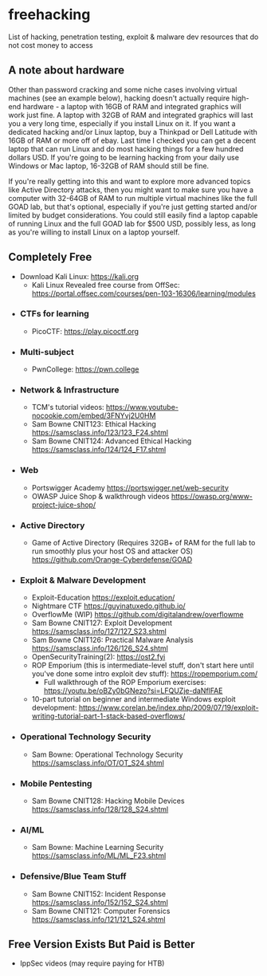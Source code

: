 # freehacking
List of hacking, penetration testing, exploit &amp; malware dev resources that do not cost money to access

## A note about hardware

Other than password cracking and some niche cases involving virtual machines (see an example below), hacking doesn't actually require high-end hardware - a laptop with 16GB of RAM and integrated graphics will work just fine. A laptop with 32GB of RAM and integrated graphics will last you a very long time, especially if you install Linux on it. If you want a dedicated hacking and/or Linux laptop, buy a Thinkpad or Dell Latitude with 16GB of RAM or more off of ebay. Last time I checked you can get a decent laptop that can run Linux and do most hacking things for a few hundred dollars USD. If you're going to be learning hacking from your daily use Windows or Mac laptop, 16-32GB of RAM should still be fine. 

If you're really getting into this and want to explore more advanced topics like Active Directory attacks, then you might want to make sure you have a computer with 32-64GB of RAM to run multiple virtual machines like the full GOAD lab, but that's optional, especially if you're just getting started and/or limited by budget considerations. You could still easily find a laptop capable of running Linux and the full GOAD lab for $500 USD, possibly less, as long as you're willing to install Linux on a laptop yourself. 

## Completely Free

- Download Kali Linux: https://kali.org
	- Kali Linux Revealed free course from OffSec: https://portal.offsec.com/courses/pen-103-16306/learning/modules
- ### CTFs for learning
	- PicoCTF:  https://play.picoctf.org
- ### Multi-subject
  	- PwnCollege: https://pwn.college
- ### Network & Infrastructure
	- TCM's tutorial videos: https://www.youtube-nocookie.com/embed/3FNYvj2U0HM
	- Sam Bowne CNIT123: Ethical Hacking https://samsclass.info/123/123_F24.shtml
	- Sam Bowne CNIT124: Advanced Ethical Hacking https://samsclass.info/124/124_F17.shtml
- ### Web
	- Portswigger Academy https://portswigger.net/web-security
	- OWASP Juice Shop & walkthrough videos https://owasp.org/www-project-juice-shop/
- ### Active Directory
	- Game of Active Directory (Requires 32GB+ of RAM for the full lab to run smoothly plus your host OS and attacker OS) https://github.com/Orange-Cyberdefense/GOAD
- ### Exploit & Malware Development
	- Exploit-Education https://exploit.education/
	- Nightmare CTF https://guyinatuxedo.github.io/
 	- OverflowMe (WIP) https://github.com/digitalandrew/overflowme
	- Sam Bowne CNIT127: Exploit Development https://samsclass.info/127/127_S23.shtml
	- Sam Bowne CNIT126: Practical Malware Analysis https://samsclass.info/126/126_S24.shtml
 	- OpenSecurityTraining(2): https://ost2.fyi
  	- ROP Emporium (this is intermediate-level stuff, don't start here until you've done some intro exploit dev stuff): https://ropemporium.com/
  		- Full walkthrough of the ROP Emporium exercises: https://youtu.be/oBZy0bGNezo?si=LFQUZje-daNflFAE
  	- 10-part tutorial on beginner and intermediate Windows exploit development: https://www.corelan.be/index.php/2009/07/19/exploit-writing-tutorial-part-1-stack-based-overflows/
- ### Operational Technology Security
	- Sam Bowne: Operational Technology Security https://samsclass.info/OT/OT_S24.shtml
- ### Mobile Pentesting
	- Sam Bowne CNIT128: Hacking Mobile Devices https://samsclass.info/128/128_S24.shtml
- ### AI/ML
	- Sam Bowne: Machine Learning Security https://samsclass.info/ML/ML_F23.shtml
- ### Defensive/Blue Team Stuff
	- Sam Bowne CNIT152: Incident Response https://samsclass.info/152/152_S24.shtml
	- Sam Bowne CNIT121: Computer Forensics https://samsclass.info/121/121_S24.shtml

## Free Version Exists But Paid is Better

- IppSec videos (may require paying for HTB)

